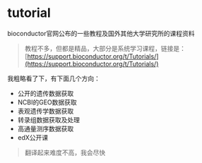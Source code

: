 # tutorial
bioconductor官网公布的一些教程及国外其他大学研究所的课程资料

>教程不多，但都是精品，大部分是系统学习课程，链接是：[https://support.bioconductor.org/t/Tutorials/](https://support.bioconductor.org/t/Tutorials/)

我粗略看了下，有下面几个方向：
* 公开的遗传数据获取
* NCBI的GEO数据获取
* 表观遗传学数据获取
* 转录组数据获取及处理
* 高通量测序数据获取
* edX公开课

>翻译起来难度不高，我会尽快


